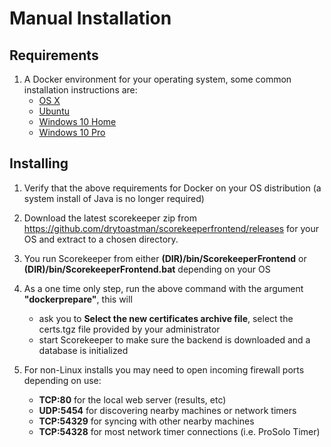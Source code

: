 # Manual Installation

## Requirements
1. A Docker environment for your operating system, some common installation instructions are:
    - [OS X](https://docs.docker.com/docker-for-mac/install/)
    - [Ubuntu](https://docs.docker.com/install/linux/docker-ce/ubuntu/)
    - [Windows 10 Home](https://docs.docker.com/toolbox/toolbox_install_windows)
    - [Windows 10 Pro](https://docs.docker.com/docker-for-windows/)

## Installing
1. Verify that the above requirements for Docker on your OS distribution (a system install of Java is no longer required)

1. Download the latest scorekeeper zip from <https://github.com/drytoastman/scorekeeperfrontend/releases> for your OS and extract to a chosen directory.

1. You run Scorekeeper from either **(DIR)/bin/ScorekeeperFrontend** or **(DIR)/bin/ScorekeeperFrontend.bat** depending on your OS

1. As a one time only step, run the above command with the argument **"dockerprepare"**, this will
    * ask you to **Select the new certificates archive file**, select the certs.tgz file provided by your administrator
    * start Scorekeeper to make sure the backend is downloaded and a database is initialized

1. For non-Linux installs you may need to open incoming firewall ports depending on use:
    * **TCP:80**    for the local web server (results, etc)    
    * **UDP:5454**  for discovering nearby machines or network timers
    * **TCP:54329** for syncing with other nearby machines
    * **TCP:54328** for most network timer connections (i.e. ProSolo Timer)
